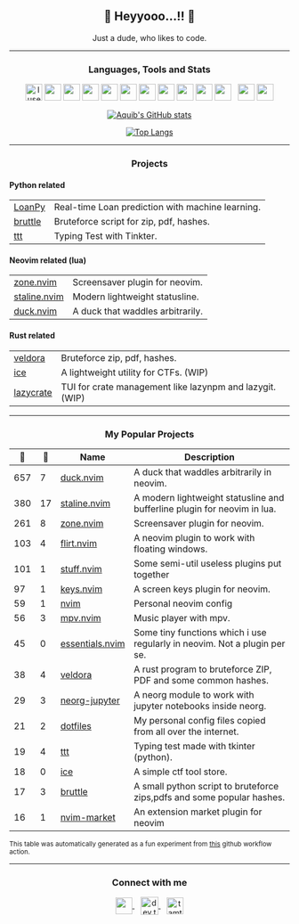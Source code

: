 <h2 align="center"> 💃 Heyyooo...!!  🕺</h2>

<p align="center"> Just a dude, who likes to code. </p>

---

<h3 align="center"> Languages, Tools and Stats </h3>
<p align="center">
	<img src="https://img.icons8.com/material-sharp/48/4a90e2/arch-linux.png" alt="I use Arch btw" width="30"/>
	<img src="https://img.icons8.com/ios-filled/50/fa314a/git.png" width="30"/>
	<img src="https://img.icons8.com/ios-filled/50/4a90e2/c-plus-plus-logo.png" width="30"/>
	<img src="https://img.icons8.com/ios-glyphs/60/fa314a/css3.png" width="30"/>
	<img src="https://img.icons8.com/color/48/4a90e2/dart.png" width="30"/>
	<img src="https://img.icons8.com/windows/96/fa314a/console.png" width="30"/>
	<img src="https://img.icons8.com/ios-filled/50/4a90e2/flutter.png" width="30"/>
	<img src="https://img.icons8.com/ios-filled/50/fa314a/html-5--v2.png" width="30"/>
	<img src="https://img.icons8.com/ios-glyphs/30/4a90e2/javascript.png" width="30"/>
	<img src="https://img.icons8.com/ios-filled/50/fa314a/java-coffee-cup-logo--v1.png" width="30"/>
	<img src="https://img.icons8.com/ios-filled/50/4a90e2/python.png" width="30"/> &nbsp;
	<img src="https://img.icons8.com/material-sharp/50/fa314a/crab.png" width="30"/>
	<img src="https://img.icons8.com/wired/64/4a90e2/svetle.png"/ width="30">
</p>

<!-- <h2 align="center"> Github Stats </h2> -->

<span align="center">

<div align="center">

[![Aquib's GitHub stats](https://github-readme-stats.vercel.app/api?username=tamton-aquib&hide=prs&custom_title=My%20Github%20Stat's&show_icons=true&theme=dracula&border_radius=10&hide_border=true&bg_color=15,0d1117,1a1b26)](https://github.com/anuraghazra/github-readme-stats)

</div>

<div align="center">

[![Top Langs](https://github-readme-stats.vercel.app/api/top-langs/?username=tamton-aquib&hide=Vim+Script,Emacs+Lisp,Lua,CSS,C,Roff&theme=dracula&hide_border=true&border_radius=10&bg_color=15,0d1117,1a1b26&show_icons=true&layout=compact)](https://github.com/anuraghazra/github-readme-stats)

</div>
</span>

---

<h3 align="center">Projects</h3>

#### Python related
<table>
<tr>
    <td><a target="_blank" href="https://github.com/tamton-aquib/LoanPy">LoanPy</a></td>
    <td>Real-time Loan prediction with machine learning.</td>
</tr>
<tr>
    <td><a target="_blank" href="https://github.com/tamton-aquib/bruttle">bruttle</a></td>
    <td>Bruteforce script for zip, pdf, hashes.</td>
</tr>
<tr>
    <td><a target="_blank" href="https://github.com/tamton-aquib/ttt">ttt</a></td>
    <td>Typing Test with Tinkter.</td>
</tr>
</table>


#### Neovim related (lua)
<table>
<tr>
    <td><a target="_blank" href="https://github.com/tamton-aquib/zone.nvim">zone.nvim</a></td>
    <td>Screensaver plugin for neovim.</td>
</tr>
<tr>
    <td><a target="_blank" href="https://github.com/tamton-aquib/staline.nvim">staline.nvim</a></td>
    <td>Modern lightweight statusline.</td>
</tr>
<tr>
    <td><a target="_blank" href="https://github.com/tamton-aquib/duck.nvim">duck.nvim</a></td>
    <td>A duck that waddles arbitrarily.</td>
</tr>
</table>

#### Rust related
<table>
<tr>
    <td><a target="_blank" href="https://github.com/tamton-aquib/veldora">veldora</a></td>
    <td>Bruteforce zip, pdf, hashes.</td>
</tr>
<tr>
    <td><a target="_blank" href="https://github.com/tamton-aquib/ice">ice</a></td>
    <td>A lightweight utility for CTFs. (WIP)</td>
</tr>
<tr>
    <td><a target="_blank" href="https://github.com/tamton-aquib/lazycrate">lazycrate</a></td>
    <td>TUI for crate management like lazynpm and lazygit. (WIP)</td>
</tr>
</table>

---

<!-- BEGIN -->

<h3 align="center">My Popular Projects</h3>

| :star2: | :fork_and_knife: | Name | Description |
|---|---|---|---|
| 657 | 7 | [duck.nvim](https://github.com/tamton-aquib/duck.nvim) | A duck that waddles arbitrarily in neovim. |
| 380 | 17 | [staline.nvim](https://github.com/tamton-aquib/staline.nvim) | A modern lightweight statusline and bufferline plugin for neovim in lua. |
| 261 | 8 | [zone.nvim](https://github.com/tamton-aquib/zone.nvim) | Screensaver plugin for neovim. |
| 103 | 4 | [flirt.nvim](https://github.com/tamton-aquib/flirt.nvim) | A neovim plugin to work with floating windows. |
| 101 | 1 | [stuff.nvim](https://github.com/tamton-aquib/stuff.nvim) | Some semi-util useless plugins put together |
| 97 | 1 | [keys.nvim](https://github.com/tamton-aquib/keys.nvim) | A screen keys plugin for neovim. |
| 59 | 1 | [nvim](https://github.com/tamton-aquib/nvim) | Personal neovim config |
| 56 | 3 | [mpv.nvim](https://github.com/tamton-aquib/mpv.nvim) | Music player with mpv. |
| 45 | 0 | [essentials.nvim](https://github.com/tamton-aquib/essentials.nvim) | Some tiny functions which i use regularly in neovim. Not a plugin per se. |
| 38 | 4 | [veldora](https://github.com/tamton-aquib/veldora) | A rust program to bruteforce ZIP, PDF and some common hashes. |
| 29 | 3 | [neorg-jupyter](https://github.com/tamton-aquib/neorg-jupyter) | A neorg module to work with jupyter notebooks inside neorg. |
| 21 | 2 | [dotfiles](https://github.com/tamton-aquib/dotfiles) | My personal config files copied from all over the internet. |
| 19 | 4 | [ttt](https://github.com/tamton-aquib/ttt) | Typing test made with tkinter (python). |
| 18 | 0 | [ice](https://github.com/tamton-aquib/ice) | A simple ctf tool store. |
| 17 | 3 | [bruttle](https://github.com/tamton-aquib/bruttle) | A small python script to bruteforce zips,pdfs and some popular hashes.  |
| 16 | 1 | [nvim-market](https://github.com/tamton-aquib/nvim-market) | An extension market plugin for neovim |

<sup>This table was automatically generated as a fun experiment from [this](https://github.com/tamton-aquib/tamton-aquib/blob/main/starz.py) github workflow action.</sup>

---

<!-- END -->

<h3 align="center"> Connect with me </h3>
<p align="center">
<a href="https://discordapp.com/users/845674119391477820" target="blank">
	<img align="center" target="_blank" src="https://img.icons8.com/color/96/000000/discord.png" width="30" />
</a>&ensp;
<a href="https://dev.to/tamtonaquib" target="blank">
	<img align="center" src="https://img.icons8.com/ios-filled/50/4a90e2/devpost.png" alt="dev.to" width="32"/>
</a>&ensp;
<a href="https://twitter.com/tamton_aquib" target="blank">
	<img align="center" target="_blank" src="https://img.icons8.com/plasticine/100/000000/twitter--v2.png" alt="tamton_aquib" width="30" />
</a>
</p>
